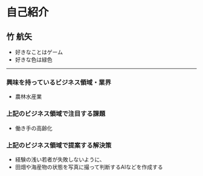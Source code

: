 # 自己紹介

## 竹 航矢

- 好きなことはゲーム
- 好きな色は緑色

***

### 興味を持っているビジネス領域・業界

- 農林水産業

### 上記のビジネス領域で注目する課題

- 働き手の高齢化

### 上記のビジネス領域で提案する解決策

- 経験の浅い若者が失敗しないように、
- 田畑や海産物の状態を写真に撮って判断するAIなどを作成する
